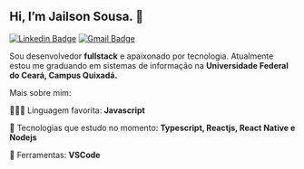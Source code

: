 ## Hi, I’m Jailson Sousa. 👋

[![Linkedin Badge](https://img.shields.io/badge/-LinkedIn-blue?style=flat-square&logo=Linkedin&logoColor=white&link=https://www.linkedin.com/in/jailson-sousa-aa41bb198/)](https://www.linkedin.com/in/jailson-sousa-aa41bb198/)
[![Gmail Badge](https://img.shields.io/badge/-Gmail-c14438?style=flat-square&logo=Gmail&logoColor=white&link=mailto:jailsonsousa11@gmail.com)](mailto:jailsonsousa11@gmail.com)

Sou desenvolvedor <strong>fullstack</strong> e apaixonado por tecnologia. Atualmente estou me graduando em sistemas de informação na <strong>Universidade Federal do Ceará, Campus Quixadá.</strong>

Mais sobre mim:

<p align="left">
  🧑🏽‍💻  Linguagem favorita: <strong>Javascript</strong>
</p>

<p align="left">
  🎯  Tecnologias que estudo no momento: <strong>Typescript, Reactjs, React Native e Nodejs</strong>
</p>

<p align="left">
  💼  Ferramentas: <strong>VSCode</strong>
</p>


